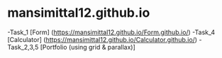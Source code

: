# mansimittal12.github.io
-Task_1 [Form] (https://mansimittal12.github.io/Form.github.io/)
-Task_4 [Calculator] (https://mansimittal12.github.io/Calculator.github.io/)
-Task_2,3,5 [Portfolio (using grid & parallax)]
